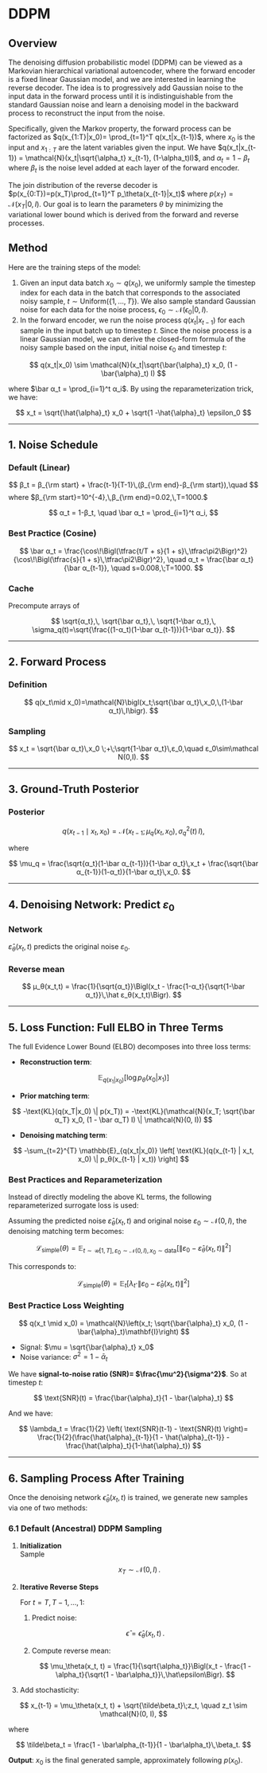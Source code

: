 # DDPM

## Overview
The denoising diffusion probabilistic model (DDPM) can be viewed as a Markovian hierarchical
variational autoencoder, where the forward encoder is a fixed linear Gaussian model, and 
we are interested in learning the reverse decoder. 
The idea is to progressively add Gaussian noise to the input data in the forward process
until it is indistinguishable from the standard Gaussian noise and learn a denoising model 
in the backward process to reconstruct the input from the noise.

Specifically, given the Markov property, the forward process can be factorized as 
$q(x_{1:T}|x_0)= \prod_{t=1}^T q(x_t|x_{t-1})$, where $x_0$ is the input and $x_{1:T}$ are 
the latent variables given the input. We have 
$q(x_t|x_{t-1}) = \mathcal{N}(x_t|\sqrt{\alpha_t} x_{t-1}, (1-\alpha_t)I)$, and 
$\alpha_t = 1-\beta_t$ where $\beta_t$ is the noise level added at each layer of the forward 
encoder. 

The join distribution of the reverse decoder is 
$p(x_{0:T})=p(x_T)\prod_{t=1}^T p_\theta(x_{t-1}|x_t)$ where $p(x_T)=\mathcal{N}(x_T|0, I)$. 
Our goal is to learn the parameters $\theta$ by minimizing the variational lower bound which
is derived from the forward and reverse processes.

## Method

Here are the training steps of the model:
1. Given an input data batch $x_0 \sim q(x_0)$, we uniformly sample 
 the timestep index for each data in the batch that corresponds to the associated
noisy sample, $t \sim \text{Uniform}(\{1, \dots, T\})$. 
We also sample standard Gaussian noise for each data for the noise process,
$\epsilon_0 \sim \mathcal{N}(\epsilon_0|0, I)$.
2. In the forward encoder, we run the noise process $q(x_t|x_{t-1})$ for each sample in 
the input batch up to timestep $t$. 
Since the noise process is a linear Gaussian model, we can derive the 
closed-form formula of the noisy sample based on the input, 
initial noise $\epsilon_0$ and timestep $t$:

$$
q(x_t|x_0) \sim \mathcal{N}(x_t|\sqrt{\bar{\alpha}_t} x_0, (1 -\bar{\alpha}_t) I)
$$

where $\bar α_t = \prod_{i=1}^t α_i$. By using the reparameterization trick, 
we have:

$$
x_t = \sqrt{\hat{\alpha}_t} x_0 + \sqrt{1 -\hat{\alpha}_t} \epsilon_0
$$

---
## 1. Noise Schedule

### Default (Linear)  

$$ 
β_t = β_{\rm start} + \frac{t-1}{T-1}\,(β_{\rm end}-β_{\rm start}),\quad
$$
where $β_{\rm start}=10^{-4},\,β_{\rm end}=0.02,\,T=1000.$

$$
α_t = 1-β_t,
\quad
\bar α_t = \prod_{i=1}^t α_i,
$$


### Best Practice (Cosine)  

$$
\bar α_t
= \frac{\cos\!\Bigl(\tfrac{t/T + s}{1 + s}\,\tfrac\pi2\Bigr)^2}
       {\cos\!\Bigl(\tfrac{s}{1 + s}\,\tfrac\pi2\Bigr)^2},
\quad
α_t = \frac{\bar α_t}{\bar α_{t-1}},
\quad
s=0.008,\;T=1000.
$$

### Cache  
Precompute arrays of  

$$
\sqrt{α_t},\,
\sqrt{\bar α_t},\,
\sqrt{1-\bar α_t},\,
\sigma_q(t)=\sqrt{\frac{(1-α_t)(1-\bar α_{t-1})}{1-\bar α_t}}.
$$

---

## 2. Forward Process

### Definition  

$$
q(x_t\mid x_0)=\mathcal{N}\bigl(x_t;\sqrt{\bar α_t}\,x_0,\,(1-\bar α_t)\,I\bigr).
$$  

### Sampling  

$$
x_t = \sqrt{\bar α_t}\,x_0 \;+\;\sqrt{1-\bar α_t}\,ε_0,\quad ε_0\sim\mathcal N(0,I).
$$

---

## 3. Ground-Truth Posterior

### Posterior 

$$
    q(x_{t-1}\mid x_t,x_0)
    = \mathcal{N}\bigl(x_{t-1};\mu_q(x_t,x_0),\,\sigma_q^2(t)\,I\bigr),
$$

where

$$ 
    \mu_q
    = \frac{\sqrt{α_t}(1-\bar α_{t-1})}{1-\bar α_t}\,x_t
      + \frac{\sqrt{\bar α_{t-1}}(1-α_t)}{1-\bar α_t}\,x_0.
$$

---

## 4. Denoising Network: Predict $ε_0$

### Network 

$\hat ε_θ(x_t,t)$ predicts the original noise $ε_0$.

### Reverse mean  

$$
    μ_θ(x_t,t)
    = \frac{1}{\sqrt{α_t}}\Bigl(x_t - \frac{1-α_t}{\sqrt{1-\bar α_t}}\,\hat ε_θ(x_t,t)\Bigr).
$$

---

## 5. Loss Function: Full ELBO in Three Terms

The full Evidence Lower Bound (ELBO) decomposes into three loss terms:

- **Reconstruction term**:

$$
\mathbb{E}_{q(x_1|x_0)} \left[ \log p_θ(x_0 | x_1) \right]
$$

- **Prior matching term**:

$$
-\text{KL}(q(x_T|x_0) \| p(x_T)) = 
-\text{KL}(\mathcal{N}(x_T; \sqrt{\bar α_T} x_0, (1 - \bar α_T) I) \| \mathcal{N}(0, I))
$$

- **Denoising matching term**:

$$
-\sum_{t=2}^{T} \mathbb{E}_{q(x_t|x_0)} 
\left[ \text{KL}(q(x_{t-1} | x_t, x_0) \| p_θ(x_{t-1} | x_t)) \right]
$$

### **Best Practices and Reparameterization**

Instead of directly modeling the above KL terms, the following reparameterized surrogate 
loss is used:

Assuming the predicted noise $\hat ε_θ(x_t, t)$ and 
original noise $ε_0 \sim \mathcal{N}(0, I)$, the denoising matching term becomes:

$$
\mathcal{L}_{\text{simple}}(θ) =
\mathbb{E}_{t \sim \mathcal{U}[1,T],\, ε_0 \sim \mathcal{N}(0,I),\, x_0 \sim \text{data}} \left[
\left\| ε_0 - \hat ε_θ(x_t, t) \right\|^2
\right]
$$

This corresponds to:

$$
\mathcal{L}_{\text{simple}}(θ) = \mathbb{E}_t \left[
\lambda_t \cdot \| ε_0 - \hat ε_θ(x_t, t) \|^2
\right]
$$

### **Best Practice Loss Weighting**

$$
q(x_t \mid x_0) = 
\mathcal{N}\left(x_t; \sqrt{\bar{\alpha}_t} x_0, (1 - \bar{\alpha}_t)\mathbf{I}\right)
$$

- Signal: $\mu = \sqrt{\bar{\alpha}_t} x_0$
- Noise variance: $\sigma^2 = 1 - \bar{\alpha}_t$

We have **signal-to-noise ratio (SNR)= $\frac{\mu^2}{\sigma^2}$**. So at timestep $t$:

$$
\text{SNR}(t) = \frac{\bar{\alpha}_t}{1 - \bar{\alpha}_t}
$$

And we have:

$$
\lambda_t = \frac{1}{2} \left( \text{SNR}(t-1) - \text{SNR}(t) \right)=
\frac{1}{2}(\frac{\hat{\alpha}_{t-1}}{1 - \hat{\alpha}_{t-1}} - \frac{\hat{\alpha}_t}{1-\hat{\alpha}_t})
$$

---
## 6. Sampling Process After Training

Once the denoising network $\hat\epsilon_\theta(x_t, t)$ is trained, 
we generate new samples via one of two methods:

### 6.1 Default (Ancestral) DDPM Sampling

1. **Initialization**  
   Sample

   $$
   x_T \sim \mathcal{N}(0, I)\,.
   $$

2. **Iterative Reverse Steps**

   For $t = T, T-1, \dots, 1$:

   1. Predict noise:
   
      $$
      \hat\epsilon = \hat\epsilon_\theta(x_t, t)\,.
      $$
   
   2. Compute reverse mean:
   
      $$
      \mu_\theta(x_t, t)
      = \frac{1}{\sqrt{\alpha_t}}\Bigl(x_t - \frac{1 - \alpha_t}{\sqrt{1 - \bar\alpha_t}}\,\hat\epsilon\Bigr).
      $$
   
3. Add stochasticity:

$$ 
x_{t-1} = \mu_\theta(x_t, t) + \sqrt{\tilde\beta_t}\;z_t,  \quad  z_t \sim \mathcal{N}(0, I),
$$
   
  where

$$
\tilde\beta_t
= \frac{1 - \bar\alpha_{t-1}}{1 - \bar\alpha_t}\,\beta_t.
$$

**Output**: $x_0$ is the final generated sample, approximately following $p(x_0)$.